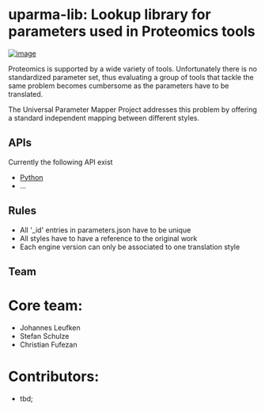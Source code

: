 uparma-lib: Lookup library for parameters used in Proteomics tools
==================================================================

[![image](https://travis-ci.org/uparma/uparma-lib.svg?branch=master)](https://travis-ci.org/uparma/uparma-lib)

Proteomics is supported by a wide variety of tools. Unfortunately there is
no standardized parameter set, thus evaluating a group of tools that tackle the
same problem becomes cumbersome as the parameters have to be translated.

The Universal Parameter Mapper Project addresses this problem by offering a
standard independent mapping between different styles.


APIs
----

Currently the following API exist
- [Python](https://github.com/uparma/uparma-py)
- ...


Rules
-----
- All '\_id' entries in parameters.json have to be unique
- All styles have to have a reference to the original work
- Each engine version can only be associated to one translation style


Team
----

# Core team:

- Johannes Leufken
- Stefan Schulze
- Christian Fufezan

# Contributors:

- tbd;
